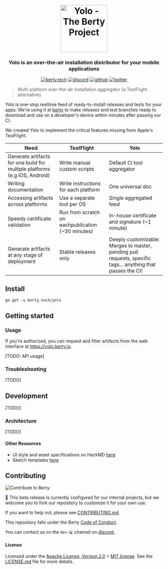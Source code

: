 <h1 align="center">
<br>
  <img src="https://assets.berty.tech/files/v2--yolo.svg" alt="Yolo - The Berty Project" height="150px">
  <br>
</h1>

<h3 align="center">Yolo is an over-the-air installation distributor for your mobile applications</h3>

<p align="center">
    <a href="https://berty.tech"><img alt="berty.tech" src="https://img.shields.io/badge/berty.tech-2845a7?logo=internet-explorer&style=flat" /></a>
    <a href="https://crpt.fyi/berty-discord"><img alt="discord" src="https://img.shields.io/badge/discord-gray?logo=discord" /></a>
    <a href="https://github.com/berty"><img alt="github" src="https://img.shields.io/badge/@berty-471961?logo=github" /></a>
    <a href="https://twitter.com/berty"><img alt="twitter" src="https://img.shields.io/twitter/follow/berty?label=%40berty&style=flat&logo=twitter" /></a>
</p>

> Multi-platform over-the-air installation aggregator (a TestFlight alternative).

Yolo is one-stop realtime feed of ready-to-install releases and tests for your apps. We're using it at [berty](https://github.com/berty) to make releases and test branches ready to download and use on a developer's device within minutes after passing our CI.

We created Yolo to implement the critical features missing from Apple's TestFlight.

| Need                                                                       | TestFlight                                        | Yolo                                                                                                        |
| -------------------------------------------------------------------------- | ------------------------------------------------- | ----------------------------------------------------------------------------------------------------------- |
| Generate artifacts for one build for multiple platforms (e.g iOS, Android) | Write manual custom scripts                       | Default CI tool aggregator                                                                                  |
| Writing documentation                                                      | Write instructions for each platform              | One universal doc                                                                                           |
| Accessing artifacts across platforms                                       | Use a separate tool per OS                        | Single aggregated feed                                                                                      |
| Speedy certificate validation                                              | Run from scratch on eachpublication (~30 minutes) | In-house certificate and signature (~1 minute)                                                              |
| Generate artifacts at any stage of deployment                              | Stable releases only                              | Deeply customizable: Merges to master, pending pull requests, specific tags... anything that passes the CI! |

## Install

`go get -u berty.tech/yolo`

## Getting started

### Usage

If you're authorized, you can request and filter artifacts from the web interface at https://yolo.berty.io.

[TODO: API usage]

### Troubleshooting

[TODO]

## Development

[TODO]

### Architecture

[TODO]

#### Other Resources

-   UI style and asset specifications on HackMD [here](https://hackmd.io/@berty/H1fZ9D_PU)
-   Sketch templates [here](https://assets.berty.tech/categories/yolo__v2/)

## Contributing

![Contribute to Berty](https://assets.berty.tech/files/contribute--small.gif)

🚧 This beta release is currently configured for our internal projects, but we welcome you to fork our repository to customize it for your own use.

If you want to help out, please see [CONTRIBUTING.md](./CONTRIBUTING.md).

This repository falls under the Berty [Code of Conduct](https://github.com/berty/community/blob/master/CODE_OF_CONDUCT.md).

You can contact us on the `dev-💻` channel on [discord](https://crpt.fyi/berty-discord).


#### License

Licensed under the [Apache License, Version 2.0](https://www.apache.org/licenses/LICENSE-2.0) + [MIT license](https://opensource.org/licenses/MIT). See the [LICENSE.md](LICENSE.md) file for more details.
